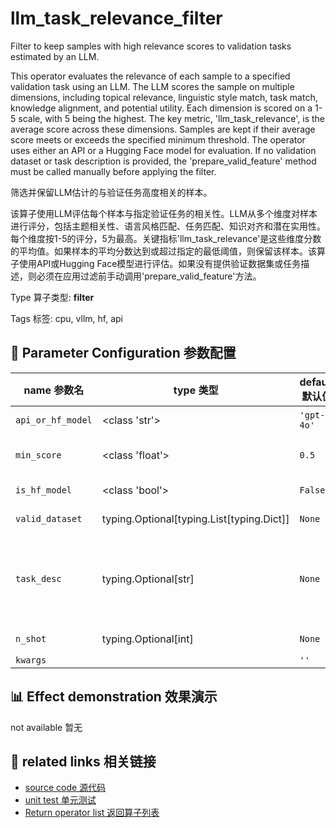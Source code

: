 # llm_task_relevance_filter

Filter to keep samples with high relevance scores to validation tasks estimated by an LLM.

This operator evaluates the relevance of each sample to a specified validation task using an LLM. The LLM scores the sample on multiple dimensions, including topical relevance, linguistic style match, task match, knowledge alignment, and potential utility. Each dimension is scored on a 1-5 scale, with 5 being the highest. The key metric, 'llm_task_relevance', is the average score across these dimensions. Samples are kept if their average score meets or exceeds the specified minimum threshold. The operator uses either an API or a Hugging Face model for evaluation. If no validation dataset or task description is provided, the 'prepare_valid_feature' method must be called manually before applying the filter.

筛选并保留LLM估计的与验证任务高度相关的样本。

该算子使用LLM评估每个样本与指定验证任务的相关性。LLM从多个维度对样本进行评分，包括主题相关性、语言风格匹配、任务匹配、知识对齐和潜在实用性。每个维度按1-5的评分，5为最高。关键指标'llm_task_relevance'是这些维度分数的平均值。如果样本的平均分数达到或超过指定的最低阈值，则保留该样本。该算子使用API或Hugging Face模型进行评估。如果没有提供验证数据集或任务描述，则必须在应用过滤前手动调用'prepare_valid_feature'方法。

Type 算子类型: **filter**

Tags 标签: cpu, vllm, hf, api

## 🔧 Parameter Configuration 参数配置
| name 参数名 | type 类型 | default 默认值 | desc 说明 |
|--------|------|--------|------|
| `api_or_hf_model` | <class 'str'> | `'gpt-4o'` | API or huggingface model name. |
| `min_score` | <class 'float'> | `0.5` | The lowest score threshold to keep the sample. |
| `is_hf_model` | <class 'bool'> | `False` | Indicates if the model is from HuggingFace. |
| `valid_dataset` | typing.Optional[typing.List[typing.Dict]] | `None` | The dataset to use for validation. |
| `task_desc` | typing.Optional[str] | `None` | The description of the validation task. If valid_dataset=None and task_desc=None, 'self.prepare_valid_feature' should be manually called before applying the filter. |
| `n_shot` | typing.Optional[int] | `None` | The number of shots in validation. |
| `kwargs` |  | `''` |  |

## 📊 Effect demonstration 效果演示
not available 暂无

## 🔗 related links 相关链接
- [source code 源代码](../../../data_juicer/ops/filter/llm_task_relevance_filter.py)
- [unit test 单元测试](../../../tests/ops/filter/test_llm_task_relevance_filter.py)
- [Return operator list 返回算子列表](../../Operators.md)